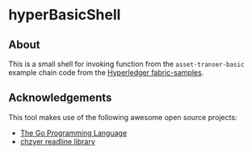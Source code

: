 # hyperBasicShell

## About

This is a small shell for invoking function from the `asset-transer-basic` example chain code from the
[Hyperledger fabric-samples](https://github.com/hyperledger/fabric-samples).

## Acknowledgements
This tool makes use of the following awesome open source projects:
- [The Go Programming Language](https://golang.org/)
- [chzyer readline library](https://github.com/chzyer/readline) 